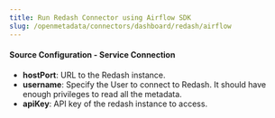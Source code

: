 ```yaml
---
title: Run Redash Connector using Airflow SDK
slug: /openmetadata/connectors/dashboard/redash/airflow
---
```


<ConnectorIntro connector="Redash" goal="Airflow"/>

<Requirements />

<PythonMod connector="Redash" module="redash" />

<MetadataIngestionServiceDev service="dashboard" connector="Redash" goal="Airflow"/>

<h4>Source Configuration - Service Connection</h4>

- **hostPort**: URL to the Redash instance.
- **username**: Specify the User to connect to Redash. It should have enough privileges to read all the metadata.
- **apiKey**: API key of the redash instance to access.

<MetadataIngestionConfig service="dashboard" connector="Redash" goal="Airflow" />
